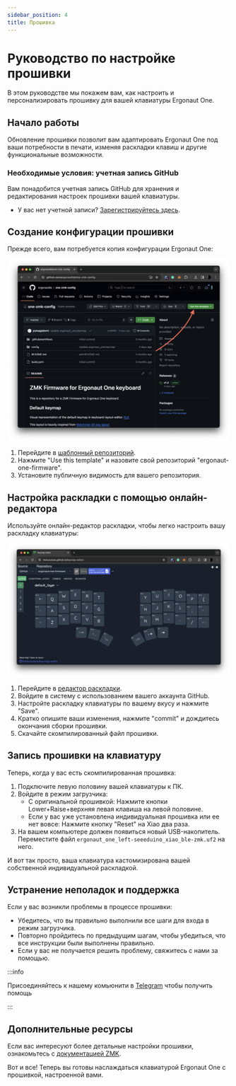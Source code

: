 ```yaml
---
sidebar_position: 4
title: Прошивка
---
```


# Руководство по настройке прошивки

В этом руководстве мы покажем вам, как настроить и персонализировать прошивку для вашей клавиатуры Ergonaut One.

## Начало работы

Обновление прошивки позволит вам адаптировать Ergonaut One под ваши потребности в печати, изменяя раскладки клавиш и другие функциональные возможности.

### Необходимые условия: учетная запись GitHub

Вам понадобится учетная запись GitHub для хранения и редактирования настроек прошивки вашей клавиатуры.

- У вас нет учетной записи? [Зарегистрируйтесь здесь](https://github.com/join).

## Создание конфигурации прошивки

Прежде всего, вам потребуется копия конфигурации Ergonaut One:

![](repo_template.png)

1. Перейдите в [шаблонный репозиторий](https://github.com/ergonautkb/one-zmk-config).
2. Нажмите "Use this template" и назовите свой репозиторий "ergonaut-one-firmware".
3. Установите публичную видимость для вашего репозитория.

## Настройка раскладки с помощью онлайн-редактора

Используйте онлайн-редактор раскладки, чтобы легко настроить вашу раскладку клавиатуры:

![](keymap_editor.png)

1. Перейдите в [редактор раскладки](https://nickcoutsos.github.io/keymap-editor/).
2. Войдите в систему с использованием вашего аккаунта GitHub.
3. Настройте раскладку клавиатуры по вашему вкусу и нажмите "Save".
4. Кратко опишите ваши изменения, нажмите "commit" и дождитесь окончания сборки прошивки.
5. Скачайте скомпилированный файл прошивки.

## Запись прошивки на клавиатуру

Теперь, когда у вас есть скомпилированная прошивка:

1. Подключите левую половину вашей клавиатуры к ПК.
2. Войдите в режим загрузчика:
   - С оригинальной прошивкой: Нажмите кнопки Lower+Raise+верхняя левая клавиша на левой половине.
   - Если у вас уже установлена индивидуальная прошивка или ее нет вовсе: Нажмите кнопку "Reset" на Xiao два раза.
3. На вашем компьютере должен появиться новый USB-накопитель. Переместите файл `ergonaut_one_left-seeeduino_xiao_ble-zmk.uf2` на него.

И вот так просто, ваша клавиатура кастомизирована вашей собственной индивидуальной раскладкой.

## Устранение неполадок и поддержка

Если у вас возникли проблемы в процессе прошивки:

- Убедитесь, что вы правильно выполнили все шаги для входа в режим загрузчика.
- Повторно пройдитесь по предыдущим шагам, чтобы убедиться, что все инструкции были выполнены правильно.
- Если у вас не получается решить проблему, свяжитесь с нами за помощью.

:::info

Присоединяйтесь к нашему комьюнити в [Telegram](https://ergonautkb_ru.t.me/) чтобы получить помощь

:::

## Дополнительные ресурсы

Если вас интересуют более детальные настройки прошивки, ознакомьтесь с [документацией ZMK](https://zmk.dev/docs).

Вот и все! Теперь вы готовы наслаждаться клавиатурой Ergonaut One с прошивкой, настроенной вами.
